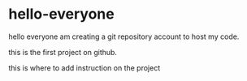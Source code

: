 # hello-everyone
hello everyone am creating a git repository account to host my code.

this is the first project on github.

this is where to add instruction on the project

